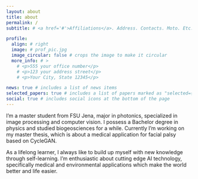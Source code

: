 ```yaml
---
layout: about
title: about
permalink: /
subtitle: # <a href='#'>Affiliations</a>. Address. Contacts. Moto. Etc.

profile:
  align: # right
  image: # prof_pic.jpg
  image_circular: false # crops the image to make it circular
  more_info: # >
    # <p>555 your office number</p>
    # <p>123 your address street</p>
    # <p>Your City, State 12345</p>

news: true # includes a list of news items
selected_papers: true # includes a list of papers marked as "selected={true}"
social: true # includes social icons at the bottom of the page
---
```


I’m a master student from FSU Jena, major in photonics, specialized in image processing and computer vision. I possess a Bachelor degree in physics and studied biogeosciences for a while. Currently I’m working on my master thesis, which is about a medical application for facial palsy based on CycleGAN. 

As a lifelong learner, I always like to build up myself with new knowledge through self-learning. I’m enthusiastic about cutting edge AI technology, specifically medical and environmental applications which make the world better and life easier.